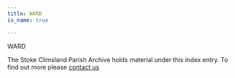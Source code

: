```yaml
---
title: WARD
is_name: true

---
```


WARD


The Stoke Climsland Parish Archive holds material under this index entry. To find out more please [contact us](/contact/)
